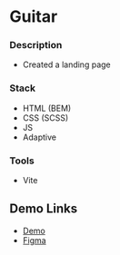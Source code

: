 # Guitar

### Description

- Created a landing page

### Stack

- HTML (BEM)
- CSS (SCSS)
- JS
- Adaptive

### Tools

- Vite

## Demo Links

- [Demo](https://AndriiZakharenko.github.io/guitar/)
- [Figma](https://www.figma.com/community/file/1087969920549418522)
